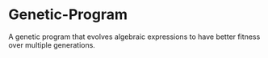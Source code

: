 Genetic-Program
===============

A genetic program that evolves algebraic expressions to have better fitness over multiple generations.

